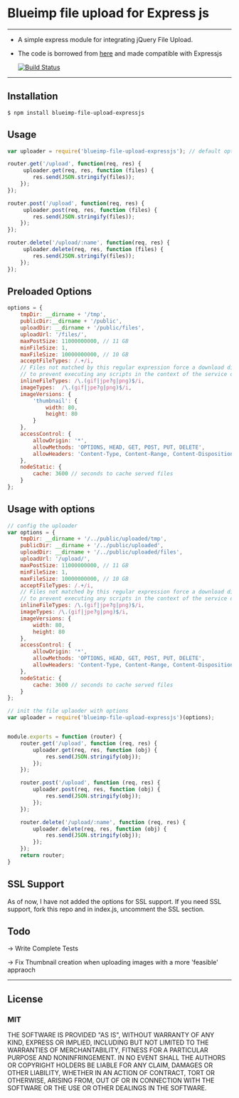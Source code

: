 # Blueimp file upload for Express js

*****

* A simple express module for integrating jQuery File Upload.

* The code is borrowed from [here](https://github.com/blueimp/jQuery-File-Upload/tree/master/server/node) and made compatible with Expressjs 

  [![Build Status](https://travis-ci.org/arvindr21/blueimp-file-upload-expressjs.svg?branch=master)](https://travis-ci.org/arvindr21/blueimp-file-upload-expressjs)
*****
## Installation

    $ npm install blueimp-file-upload-expressjs

## Usage
```js
var uploader = require('blueimp-file-upload-expressjs'); // default options

router.get('/upload', function(req, res) {
     uploader.get(req, res, function (files) {
        res.send(JSON.stringify(files)); 
    });
});

router.post('/upload', function(req, res) {
     uploader.post(req, res, function (files) {
        res.send(JSON.stringify(files)); 
    });
});

router.delete('/upload/:name', function(req, res) {
     uploader.delete(req, res, function (files) {
        res.send(JSON.stringify(files)); 
    });
});
```

## Preloaded Options
```js
options = {
    tmpDir: __dirname + '/tmp',
    publicDir:__dirname + '/public',
    uploadDir: __dirname + '/public/files',
    uploadUrl: '/files/',
    maxPostSize: 11000000000, // 11 GB
    minFileSize: 1,
    maxFileSize: 10000000000, // 10 GB
    acceptFileTypes: /.+/i,
    // Files not matched by this regular expression force a download dialog,
    // to prevent executing any scripts in the context of the service domain:
    inlineFileTypes: /\.(gif|jpe?g|png)$/i,
    imageTypes:  /\.(gif|jpe?g|png)$/i,
    imageVersions: {
        'thumbnail': {
            width: 80,
            height: 80
        }
    },
    accessControl: {
        allowOrigin: '*',
        allowMethods: 'OPTIONS, HEAD, GET, POST, PUT, DELETE',
        allowHeaders: 'Content-Type, Content-Range, Content-Disposition'
    },
    nodeStatic: {
        cache: 3600 // seconds to cache served files
    }
};
```

## Usage with options

```js
// config the uploader
var options = {
    tmpDir: __dirname + '/../public/uploaded/tmp',
    publicDir: __dirname + '/../public/uploaded',
    uploadDir: __dirname + '/../public/uploaded/files',
    uploadUrl: '/upload/',
    maxPostSize: 11000000000, // 11 GB
    minFileSize: 1,
    maxFileSize: 10000000000, // 10 GB
    acceptFileTypes: /.+/i,
    // Files not matched by this regular expression force a download dialog,
    // to prevent executing any scripts in the context of the service domain:
    inlineFileTypes: /\.(gif|jpe?g|png)$/i,
    imageTypes: /\.(gif|jpe?g|png)$/i,
    imageVersions: {
        width: 80,
        height: 80
    },
    accessControl: {
        allowOrigin: '*',
        allowMethods: 'OPTIONS, HEAD, GET, POST, PUT, DELETE',
        allowHeaders: 'Content-Type, Content-Range, Content-Disposition'
    },
    nodeStatic: {
        cache: 3600 // seconds to cache served files
    }
};

// init the file uplaoder with options
var uploader = require('blueimp-file-upload-expressjs')(options);


module.exports = function (router) {
    router.get('/upload', function (req, res) {
        uploader.get(req, res, function (obj) {
            res.send(JSON.stringify(obj));
        });
    });

    router.post('/upload', function (req, res) {
        uploader.post(req, res, function (obj) {
            res.send(JSON.stringify(obj));
        });
    });

    router.delete('/upload/:name', function (req, res) {
        uploader.delete(req, res, function (obj) {
            res.send(JSON.stringify(obj));
        });
    });
    return router;
}
```
## SSL Support

As of now, I have not added the options for SSL support. If you need SSL support, fork this repo and in index.js, uncomment the SSL section.


## Todo

-> Write Complete Tests

-> Fix Thumbnail creation when uploading images with a more 'feasible' appraoch

***
## License

### MIT
THE SOFTWARE IS PROVIDED "AS IS", WITHOUT WARRANTY OF ANY KIND, EXPRESS OR
IMPLIED, INCLUDING BUT NOT LIMITED TO THE WARRANTIES OF MERCHANTABILITY,
FITNESS FOR A PARTICULAR PURPOSE AND NONINFRINGEMENT. IN NO EVENT SHALL THE
AUTHORS OR COPYRIGHT HOLDERS BE LIABLE FOR ANY CLAIM, DAMAGES OR OTHER
LIABILITY, WHETHER IN AN ACTION OF CONTRACT, TORT OR OTHERWISE, ARISING FROM,
OUT OF OR IN CONNECTION WITH THE SOFTWARE OR THE USE OR OTHER DEALINGS IN
THE SOFTWARE.
